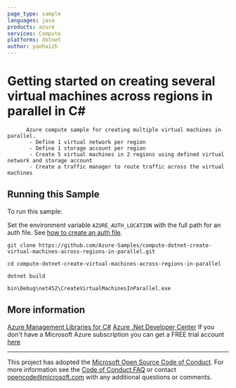 ```yaml
---
page_type: sample
languages: java
products: azure
services: Compute
platforms: dotnet
author: yaohaizh
---
```


# Getting started on creating several virtual machines across regions in parallel in C# #

          Azure compute sample for creating multiple virtual machines in parallel.
           - Define 1 virtual network per region
           - Define 1 storage account per region
           - Create 5 virtual machines in 2 regions using defined virtual network and storage account
           - Create a traffic manager to route traffic across the virtual machines


## Running this Sample ##

To run this sample:

Set the environment variable `AZURE_AUTH_LOCATION` with the full path for an auth file. See [how to create an auth file](https://github.com/Azure/azure-libraries-for-net/blob/master/AUTH.md).

    git clone https://github.com/Azure-Samples/compute-dotnet-create-virtual-machines-across-regions-in-parallel.git

    cd compute-dotnet-create-virtual-machines-across-regions-in-parallel
  
    dotnet build
    
    bin\Debug\net452\CreateVirtualMachinesInParallel.exe

## More information ##

[Azure Management Libraries for C#](https://github.com/Azure/azure-sdk-for-net/tree/Fluent)
[Azure .Net Developer Center](https://azure.microsoft.com/en-us/develop/net/)
If you don't have a Microsoft Azure subscription you can get a FREE trial account [here](http://go.microsoft.com/fwlink/?LinkId=330212)

---

This project has adopted the [Microsoft Open Source Code of Conduct](https://opensource.microsoft.com/codeofconduct/). For more information see the [Code of Conduct FAQ](https://opensource.microsoft.com/codeofconduct/faq/) or contact [opencode@microsoft.com](mailto:opencode@microsoft.com) with any additional questions or comments.